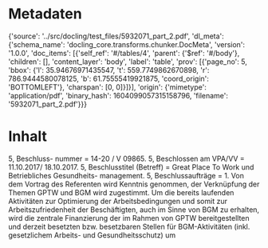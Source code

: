 # Metadaten
{'source': '../src/docling/test_files/5932071_part_2.pdf', 'dl_meta': {'schema_name': 'docling_core.transforms.chunker.DocMeta', 'version': '1.0.0', 'doc_items': [{'self_ref': '#/tables/4', 'parent': {'$ref': '#/body'}, 'children': [], 'content_layer': 'body', 'label': 'table', 'prov': [{'page_no': 5, 'bbox': {'l': 35.94676971435547, 't': 559.7749862670898, 'r': 786.9444580078125, 'b': 61.75555419921875, 'coord_origin': 'BOTTOMLEFT'}, 'charspan': [0, 0]}]}], 'origin': {'mimetype': 'application/pdf', 'binary_hash': 1604099057315158796, 'filename': '5932071_part_2.pdf'}}}

# Inhalt
5, Beschluss- nummer = 14-20 / V 09865. 5, Beschlossen am VPA/VV = 11.10.2017/ 18.10.2017. 5, Beschlusstitel (Betreff) = Great Place To Work und Betriebliches Gesundheits- management. 5, Beschlussaufträge = 1. Von dem Vortrag des Referenten wird Kenntnis genommen, der Verknüpfung der Themen GPTW und BGM wird zugestimmt. Um die bereits laufenden Aktivitäten zur Optimierung der Arbeitsbedingungen und somit zur Arbeitszufriedenheit der Beschäftigten, auch im Sinne von BGM zu erhalten, wird die zentrale Finanzierung der im Rahmen von GPTW bereitgestellten und derzeit besetzten bzw. besetzbaren Stellen für BGM-Aktivitäten (inkl. gesetzlichem Arbeits- und Gesundheitsschutz) um